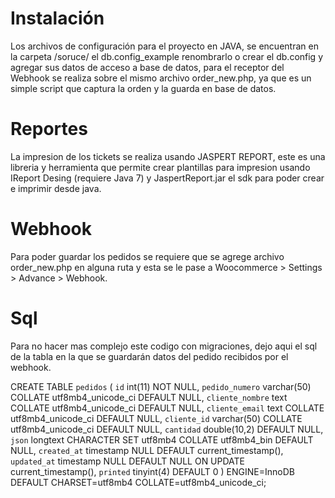 # Instalación

Los archivos de configuración para el proyecto en JAVA, se encuentran en la carpeta /soruce/ el 
db.config_example renombrarlo o crear el db.config y agregar sus datos de acceso a base
de datos, para el receptor del Webhook se realiza sobre el mismo archivo order_new.php, 
ya que es un simple script que captura la orden y la guarda en base de datos.

# Reportes

La impresion de los tickets se realiza usando JASPERT REPORT, este es una libreria y herramienta que 
permite crear plantillas para impresion usando IReport Desing (requiere Java 7) y JaspertReport.jar el 
sdk para poder crear e imprimir desde java.

# Webhook

Para poder guardar los pedidos se requiere que se agrege archivo order_new.php en alguna ruta y esta
se le pase a Woocommerce > Settings > Advance > Webhook.

# Sql

Para no hacer mas complejo este codigo con migraciones, dejo aqui el sql de la tabla en la que se guardarán
datos del pedido recibidos por el webhook.

CREATE TABLE `pedidos` (
  `id` int(11) NOT NULL,
  `pedido_numero` varchar(50) COLLATE utf8mb4_unicode_ci DEFAULT NULL,
  `cliente_nombre` text COLLATE utf8mb4_unicode_ci DEFAULT NULL,
  `cliente_email` text COLLATE utf8mb4_unicode_ci DEFAULT NULL,
  `cliente_id` varchar(50) COLLATE utf8mb4_unicode_ci DEFAULT NULL,
  `cantidad` double(10,2) DEFAULT NULL,
  `json` longtext CHARACTER SET utf8mb4 COLLATE utf8mb4_bin DEFAULT NULL,
  `created_at` timestamp NULL DEFAULT current_timestamp(),
  `updated_at` timestamp NULL DEFAULT NULL ON UPDATE current_timestamp(),
  `printed` tinyint(4) DEFAULT 0
) ENGINE=InnoDB DEFAULT CHARSET=utf8mb4 COLLATE=utf8mb4_unicode_ci;
